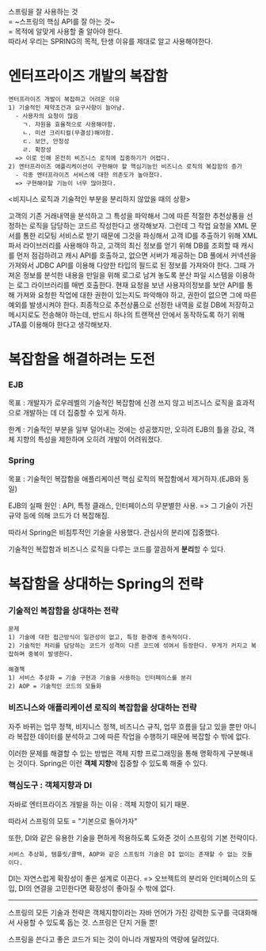 스프링을 잘 사용하는 것<BR>
= ~스프링의 핵심 API를 잘 아는 것~ <BR>
= 목적에 알맞게 사용할 줄 알아야 한다. <BR>
따라서 우리는 SPRING의 목적, 탄생 이유를 제대로 알고 사용해야한다.

# 엔터프라이즈 개발의 복잡함
  ```
  엔터프라이즈 개발이 복잡하고 어려운 이유
  1) 기술적인 제약조건과 요구사항이 늘어남.
    - 사용자의 요청이 많음
      ㄱ. 자원을 효율적으로 사용해야함.
      ㄴ. 미션 크리티컬(무결성)해야함.
      ㄷ. 보안, 안정성
      ㄹ. 확장성
    => 이로 인해 온전히 비즈니스 로직에 집중하기가 어렵다.
  2) 엔터프라이즈 애플리케이션이 구현해야 할 핵심기능인 비즈니스 로직의 복잡함의 증가
    - 각종 엔터프라이즈 서비스에 대한 의존도가 높아졌다.
    => 구현해야할 기능이 너무 많아졌다.
  ```
<비지니스 로직과 기술적인 부분을 분리하지 않았을 때의 상황>

  고객의 기존 거래내역을 분석하고 그 특성을 파악해서 그에 따른 적절한 추천상품을 선정하는 로직을 담당하는 코드르 작성한다고 생각해보자. 그런데 그 작업 요청을 XML 문서를 통한 리모팅 서비스로 받기 때문에 그것을 파싱해서 고객 ID를 추출하기 위해 XML 파서 라이브러리를 사용해야 하고, 고객의 최신 정보를 얻기 위해 DB를 조회할 때 캐시를 먼저 점검하려고 캐시 API를 호출하고, 없으면 서버가 제공하는 DB 풀에서 커넥션을 가져와서 JDBC API를 이용해 다양한 타입의 필드로 된 정보를 가져와야 한다. 그때 가져온 정보를 분석한 내용을 만일을 위해 로그로 남겨 놓도록 분산 파일 시스템을 이용하는 로그 라이브러리를 매번 호출한다. 현재 요청을 보낸 사용자의정보를 보안 API를 통해 가져와 요청한 작업에 대한 권한이 있는지도 파악해야 하고, 권한이 없으면 그에 따른 예외를 발생시켜야 한다. 최종적으로 추천상품으로 선정한 내역을 로컬 DB에 저장하고 메시지로도 전송해야 하는데, 반드시 하나의 트랜잭션 안에서 동작하도록 하기 위해 JTA를 이용해야 한다고 생각해보자.
  
# 복잡함을 해결하려는 도전

### EJB
목표 : 개발자가 로우레벨의 기술적인 복잡함에 신경 쓰지 않고 비즈니스 로직을 효과적으로 개발하는 데 더 집중할 수 있게 하자.

한계 : 기술적인 부분을 일부 덜어내는 것에는 성공했지만, 오히려 EJB의 틀을 강요, 객체 지향의 특성을 제한하며 오히려 개발이 어려워졌다.

### Spring
목표 : 기술적인 복잡함을 애플리케이션 핵심 로직의 복잡함에서 제거하자.(EJB와 동일)

EJB의 실패 원인 : API, 특정 클래스, 인터페이스의 무분별한 사용. => 그 기술이 가진 규약 등에 의해 코드가 더 복잡해짐.

따라서 Spring은 비침투적인 기술을 사용했다. 관심사의 분리에 집중했다.

기술적인 복잡함과 비즈니스 로직을 다루는 코드를 깔끔하게 <strong>분리</strong>할 수 있다. 

# 복잡함을 상대하는 Spring의 전략

### 기술적인 복잡함을 상대하는 전략
  ```
  문제
  1) 기술에 대한 접근방식이 일관성이 없고, 특정 환경에 종속적이다.
  2) 기술적인 처리를 담당하는 코드가 성격이 다른 코드에 섞여서 등장한다. 무게가 커지고 복잡하며 중복이 발생한다.
  ```
  
  ```
  해결책
  1) 서비스 추상화 = 기술 구현과 기술을 사용하는 인터페이스를 분리
  2) AOP = 기술적인 코드의 모듈화
  ```

### 비즈니스와 애플리케이션 로직의 복잡함을 상대하는 전략
  자주 바뀌는 업무 정책, 비지니스 정책, 비즈니스 규칙, 업무 흐름을 담고 있을 뿐만 아니라 복잡한 데이터를 분석하고 그에 따른 작업을 수행하기 때문에 복잡할 수 밖에 없다.

이러한 문제를 해결할 수 있는 방법은 객체 지향 프로그래밍을 통해 명확하게 구분해내는 것이다. Spring은 이런 <strong>객체 지향</strong>에 집중할 수 있도록 해줄 수 있다. 

### 핵심도구 : 객체지향과 DI

자바로 엔터프라이즈 개발을 하는 이유 : 객체 지향이 되기 때문.

따라서 스프링의 모토 = "기본으로 돌아가자"

또한, DI와 같은 유용한 기술을 편하게 적용하도록 도와준 것이 스프링의 기본 전략이다. 

`서비스 추상화, 템플릿/콜백, AOP와 같은 스프링의 기술은 DI 없이는 존재할 수 없는 것들이다.`

DI는 자연스럽게 확장성이 좋은 설계로 이끈다. => 오브젝트의 분리와 인터페이스의 도입, DI의 연결을 고민한다면 확장성이 좋아질 수 밖에 없다. 

***
스프링의 모든 기술과 전략은 객체지향이라는 자바 언어가 가진 강력한 도구를 극대화해서 사용할 수 있도록 돕는 것. 스프링은 단지 거들 뿐!

스프링을 쓴다고 좋은 코드가 되는 것이 아니라 개발자의 역량에 달려있다.
